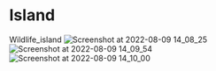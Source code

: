 # Island
Wildlife_island
![Screenshot at 2022-08-09 14_08_25](https://user-images.githubusercontent.com/55726975/184126616-8be762a9-085e-491b-9fe6-576faeb9bd7a.png)
![Screenshot at 2022-08-09 14_09_54](https://user-images.githubusercontent.com/55726975/184126627-02dddcd8-c93c-43e7-a873-d89d0689d308.png)
![Screenshot at 2022-08-09 14_10_00](https://user-images.githubusercontent.com/55726975/184126633-bccdb820-8854-4106-91ca-1817b3fead3a.png)

